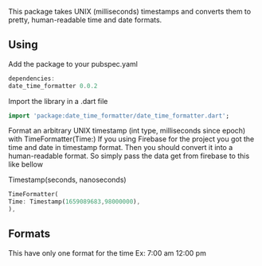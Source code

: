 This package takes UNIX (milliseconds) timestamps and converts them to pretty, human-readable time and date formats.

## Using
Add the package to your pubspec.yaml
```dart
dependencies:
date_time_formatter 0.0.2
```
Import the library in a .dart file
```dart
import 'package:date_time_formatter/date_time_formatter.dart';
```
Format an arbitrary UNIX timestamp (int type, milliseconds since epoch) with TimeFormatter(Time:)
If you using Firebase for the project you got the time and date in timestamp format. Then you should convert it into a human-readable format.
So simply pass the data get from firebase to this like bellow

Timestamp(seconds, nanoseconds) 
```dart
TimeFormatter(
Time: Timestamp(1659089683,98000000),
),
```
## Formats
This have only one format for the time 
Ex: 7:00 am
    12:00 pm
